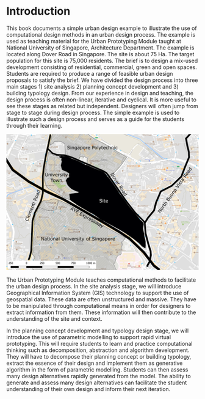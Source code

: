 # Introduction

This book documents a simple urban design example to illustrate the use of computational design methods in an urban design process. The example is used as teaching material for the Urban Prototyping Module taught at National University of Singapore, Architecture Department. The example is located along Dover Road in Singapore. The site is about 75 Ha. The target population for this site is 75,000 residents. The brief is to design a mix-used development consisting of residential, commercial, green and open spaces. Students are required to produce a range of feasible urban design proposals to satisfy the brief. We have divided the design process into three main stages 1\) site analysis 2\) planning concept development and 3\) building typology design. From our experience in design and teaching, the design process is often non-linear, iterative and cyclical. It is more useful to see these stages as related but independent. Designers will often jump from stage to stage during design process. The simple example is used to illustrate such a design process and serves as a guide for the students through their learning. 

![Fig. 1: The site of the project](.gitbook/assets/07_site_annotated.png)

The Urban Prototyping Module teaches computational methods to facilitate the urban design process. In the site analysis stage, we will introduce Geographical Information System \(GIS\) technology to support the use of geospatial data. These data are often unstructured and massive. They have to be manipulated through computational means in order for designers to extract information from them. These information will then contribute to the understanding of the site and context. 

In the planning concept development and typology design stage, we will introduce the use of parametric modelling to support rapid virtual prototyping. This will require students to learn and practice computational thinking such as decomposition, abstraction and algorithm development. They will have to decompose their planning concept or building typology,  extract the essence of their design and implement them as generative algorithm in the form of parametric modelling. Students can then assess many design alternatives rapidly generated from the model. The ability to generate and assess many design alternatives can facilitate the student understanding of their own design and inform their next iteration.

